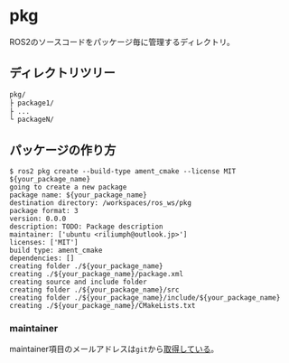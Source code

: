 # pkg

ROS2のソースコードをパッケージ毎に管理するディレクトリ。

## ディレクトリツリー

```bash
pkg/
├ package1/
├ ...
└ packageN/
```

## パッケージの作り方

```console
$ ros2 pkg create --build-type ament_cmake --license MIT ${your_package_name}
going to create a new package
package name: ${your_package_name}
destination directory: /workspaces/ros_ws/pkg
package format: 3
version: 0.0.0
description: TODO: Package description
maintainer: ['ubuntu <riliumph@outlook.jp>']
licenses: ['MIT']
build type: ament_cmake
dependencies: []
creating folder ./${your_package_name}
creating ./${your_package_name}/package.xml
creating source and include folder
creating folder ./${your_package_name}/src
creating folder ./${your_package_name}/include/${your_package_name}
creating ./${your_package_name}/CMakeLists.txt
```

### maintainer

maintainer項目のメールアドレスは`git`から[取得している](https://github.com/ros2/ros2cli/blob/a18bc6816ece36dad51a8ea5a2d7a216c473d477/ros2pkg/ros2pkg/verb/create.py#L109)。
